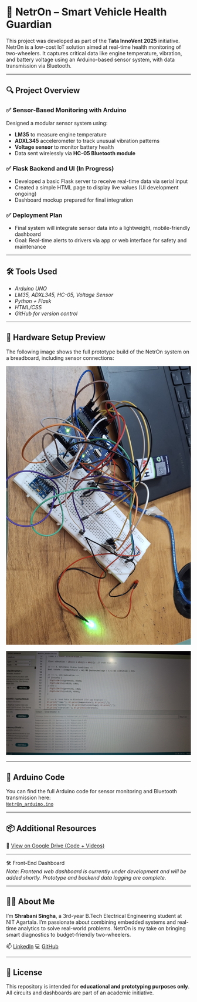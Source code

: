 # 🚦 NetrOn – Smart Vehicle Health Guardian

This project was developed as part of the **Tata InnoVent 2025** initiative. NetrOn is a low-cost IoT solution aimed at real-time health monitoring of two-wheelers. It captures critical data like engine temperature, vibration, and battery voltage using an Arduino-based sensor system, with data transmission via Bluetooth.

---

## 🔍 Project Overview

### ✅ Sensor-Based Monitoring with Arduino
Designed a modular sensor system using:
- **LM35** to measure engine temperature  
- **ADXL345** accelerometer to track unusual vibration patterns  
- **Voltage sensor** to monitor battery health  
- Data sent wirelessly via **HC-05 Bluetooth module**

### ✅ Flask Backend and UI (In Progress)
- Developed a basic Flask server to receive real-time data via serial input
- Created a simple HTML page to display live values (UI development ongoing)
- Dashboard mockup prepared for final integration  

### ✅ Deployment Plan
- Final system will integrate sensor data into a lightweight, mobile-friendly dashboard
- Goal: Real-time alerts to drivers via app or web interface for safety and maintenance

---

## 🛠 Tools Used
- *Arduino UNO*
- *LM35, ADXL345, HC-05, Voltage Sensor*  
- *Python + Flask*  
- *HTML/CSS*  
- *GitHub for version control*

---

## 🔧 Hardware Setup Preview  

The following image shows the full prototype build of the NetrOn system on a breadboard, including sensor connections:

![Hardware Setup](./images/hardware_setup.jpg)

![Arduino Output](./images/arduino_serial_monitor.jpg)

---

## 🔌 Arduino Code

You can find the full Arduino code for sensor monitoring and Bluetooth transmission here:  
[`NetrOn_arduino.ino`](./arduino_code/NetrOn_arduino.ino/NetrOn_arduino.ino.ino)

---

## 📦 Additional Resources

📁 [View on Google Drive (Code + Videos)](https://drive.google.com/drive/folders/1zOnzM1O7dhr6BkUN3Z5Bdn3fkH2izzT4?usp=sharing)

---

🛠️ Front-End Dashboard  
*Note: Frontend web dashboard is currently under development and will be added shortly. Prototype and backend data logging are complete.*

---

## 👩‍💼 About Me

I’m **Shrabani Singha**, a 3rd-year B.Tech Electrical Engineering student at NIT Agartala. I’m passionate about combining embedded systems and real-time analytics to solve real-world problems. NetrOn is my take on bringing smart diagnostics to budget-friendly two-wheelers.

📫 [LinkedIn](https://linkedin.com/in/shrabani-singha)
💻 [GitHub](https://github.com/shb-sn)

---

## 📜 License

This repository is intended for **educational and prototyping purposes only**.  
All circuits and dashboards are part of an academic initiative.

